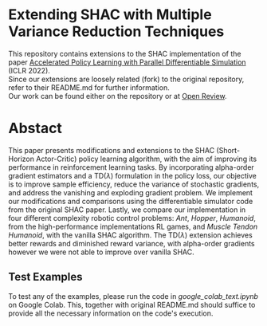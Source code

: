 # Extending SHAC with Multiple Variance Reduction Techniques

This repository contains extensions to the SHAC implementation of the paper [Accelerated Policy Learning with Parallel Differentiable Simulation](https://short-horizon-actor-critic.github.io/) (ICLR 2022). \
Since our extensions are loosely related (fork) to the original repository, refer to their README.md for further information. \
Our work can be found either on the repository or at [Open Review](https://openreview.net/forum?id=NvpDkj39P7&noteId=NvpDkj39P7).

# Abstact

This paper presents modifications and extensions to the SHAC (Short-Horizon Actor-Critic) policy learning algorithm, with the aim of improving its performance in reinforcement learning tasks. By incorporating alpha-order gradient estimators and a TD($\lambda$) formulation in the policy loss, our objective is to improve sample efficiency, reduce the variance of stochastic gradients, and address the vanishing and exploding gradient problem. We implement our modifications and comparisons using the differentiable simulator code from the original SHAC paper. Lastly, we compare our implementation in four different complexity robotic control problems: *Ant*, *Hopper*, *Humanoid*, from the high-performance implementations RL games, and *Muscle Tendon Humanoid*, with the vanilla SHAC algorithm. The TD($\lambda$) extension achieves better rewards and diminished reward variance, with alpha-order gradients however we were not able to improve over vanilla SHAC. 

## Test Examples

To test any of the examples, please run the code in _google_colab_text.ipynb_ on Google Colab. This, together with original README.md should suffice to provide all the necessary information on the code's execution.
